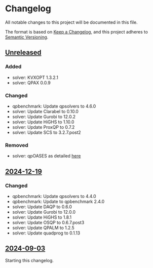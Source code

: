 # Changelog

All notable changes to this project will be documented in this file.

The format is based on [Keep a Changelog](https://keepachangelog.com/en/1.0.0/),
and this project adheres to [Semantic Versioning](https://semver.org/spec/v2.0.0.html).

## [Unreleased]

### Added

- solver: KVXOPT 1.3.2.1
- solver: QPAX 0.0.9

### Changed

- qpbenchmark: Update qpsolvers to 4.6.0
- solver: Update Clarabel to 0.10.0
- solver: Update Gurobi to 12.0.2
- solver: Update HiGHS to 1.10.0
- solver: Update ProxQP to 0.7.2
- solver: Update SCS to 3.2.7.post2

### Removed

- solver: qpOASES as detailed [here](https://github.com/conda-forge/qpoases-feedstock/issues/12)

## [2024-12-19]

### Changed

- qpbenchmark: Update qpsolvers to 4.4.0
- qpbenchmark: Update to qpbenchmark 2.4.0
- solver: Update DAQP to 0.6.0
- solver: Update Gurobi to 12.0.0
- solver: Update HiGHS to 1.8.1
- solver: Update OSQP to 0.6.7.post3
- solver: Update QPALM to 1.2.5
- solver: Update quadprog to 0.1.13

## [2024-09-03]

Starting this changelog.

[unreleased]: https://github.com/qpsolvers/free_for_all_qpbenchmark/compare/2024-12-19...HEAD
[2024-12-19]: https://github.com/qpsolvers/free_for_all_qpbenchmark/compare/2024-09-03...2024-12-19
[2024-09-03]: https://github.com/qpsolvers/free_for_all_qpbenchmark/releases/tag/2024-09-03
